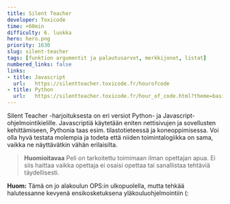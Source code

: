 ```yaml
---
title: Silent Teacher
developer: Toxicode
time: +60min
difficulty: 6. luokka
hero: hero.png
priority: 1630
slug: silent-teacher
tags: [funktion argumentit ja palautusarvot, merkkijonot, listat]
numbered_links: false
links:
- title: Javascript
  url:   https://silentteacher.toxicode.fr/hourofcode
- title: Python
  url:   https://silentteacher.toxicode.fr/hour_of_code.html?theme=basic_python
---
```


Silent Teacher -harjoituksesta on eri versiot Python- ja Javascript-ohjelmointikielille. Javascriptiä käytetään eniten nettisivujen ja sovellusten kehittämiseen, Pythonia taas esim. tilastotieteessä ja koneoppimisessa. Voi olla hyvä testata molempia ja todeta että niiden toimintalogiikka on sama, vaikka ne näyttävätkin vähän erilaisilta.

> **Huomioitavaa**
> Peli on tarkoitettu toimimaan ilman opettajan apua. Ei siis haittaa vaikka opettaja ei osaisi opettaa tai sanallistaa tehtäviä täydellisesti.

**Huom:** Tämä on jo alakoulun OPS:in ulkopuolella, mutta tehkää halutessanne kevyenä ensikosketuksena yläkouluohjelmointiin (:

<!--
### Muuttujat
<u>var a = 3</u>
"var" avainsana tulee sanasta "variable" eli muuttuja. Ylläoleva koodi määrittelee muuttujat a, jonka arvo on 3
-->
